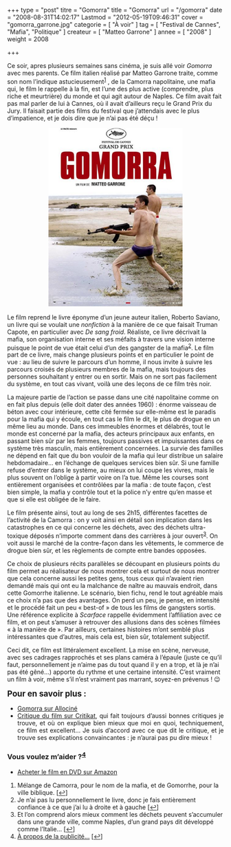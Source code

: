 +++
type = "post"
titre = "Gomorra"
title = "Gomorra"
url = "/gomorra"
date = "2008-08-31T14:02:17"
Lastmod = "2012-05-19T09:46:31"
cover = "gomorra_garrone.jpg"
categorie = [ "À voir" ]
tag = [ "Festival de Cannes", "Mafia", "Politique" ]
createur = [ "Matteo Garrone" ]
annee = [ "2008" ]
weight = 2008

+++

<p>Ce soir, apres plusieurs semaines sans cinéma, je suis allé voir <em>Gomorra</em> avec mes parents. Ce film italien réalisé par Matteo Garrone traite, comme son nom l’indique astucieusement<sup><a href="#footnote_0_269" id="identifier_0_269" class="footnote-link footnote-identifier-link" title="M&eacute;lange de Camorra, pour le nom de la mafia, et de Gomorrhe, pour la ville biblique.">1</a></sup> , de la Camorra napolitaine, une mafia qui, le film le rappelle à la fin, est l’une des plus active (comprendre, plus riche et meurtrière) du monde et qui agit autour de Naples. Ce film avait fait pas mal parler de lui à Cannes, où il avait d’ailleurs reçu le Grand Prix du Jury. Il faisait partie des films du festival que j’attendais avec le plus d’impatience, et je dois dire que je n’ai pas été déçu !</p>
<p style="text-align: center;"><img class="aligncenter" src="18957812-w434-h-q801.jpg" alt="18957812-w434-h-q801.jpg" width="312" height="416" /></p>
<p>Le film reprend le livre éponyme d’un jeune auteur italien, Roberto Saviano, un livre qui se voulait une <em>nonfiction</em> à la manière de ce que faisait Truman Capote, en particulier avec <em>De sang froid</em>. Réaliste, ce livre décrivait la mafia, son organisation interne et ses méfaits à travers une vision interne puisque le point de vue était celui d’un des gangster de la mafia<sup><a href="#footnote_1_269" id="identifier_1_269" class="footnote-link footnote-identifier-link" title="Je n&rsquo;ai pas lu personnellement le livre, donc je fais enti&egrave;rement confiance &agrave; ce que j&rsquo;ai lu &agrave; droite et &agrave; gauche">2</a></sup>. Le film part de ce livre, mais change plusieurs points et en particulier le point de vue : au lieu de suivre le parcours d’un homme, il nous invite à suivre les parcours croisés de plusieurs membres de la mafia, mais toujours des personnes souhaitant y entrer ou en sortir. Mais on ne sort pas facilement du système, en tout cas vivant, voilà une des leçons de ce film très noir.</p>
<p>La majeure partie de l’action se passe dans une cité napolitaine comme on en fait plus depuis (elle doit dater des années 1960) : énorme vaisseau de béton avec cour intérieure, cette cité fermée sur elle-même est le paradis pour la mafia qui y écoule, en tout cas le film le dit, le plus de drogue en un même lieu au monde. Dans ces immeubles énormes et délabrés, tout le monde est concerné par la mafia, des acteurs principaux aux enfants, en passant bien sûr par les femmes, toujours passives et impuissantes dans ce système très masculin, mais entièrement concernées. La survie des familles ne dépend en fait que du bon vouloir de la mafia qui leur distribue un salaire hebdomadaire&#8230; en l’échange de quelques services bien sûr. Si une famille refuse d’entrer dans le système, au mieux on lui coupe les vivres, mais le plus souvent on l’oblige à partir voire on l’a tue. Même les courses sont entièrement organisées et contrôlées par la mafia : de toute façon, c’est bien simple, la mafia y contrôle tout et la police n’y entre qu’en masse et que si elle est obligée de le faire.</p>
<p>Le film présente ainsi, tout au long de ses 2h15, différentes facettes de l’activité de la Camorra : on y voit ainsi en détail son implication dans les catastrophes en ce qui concerne les déchets, avec des déchets ultra-toxique déposés n’importe comment dans des carrières à jour ouvert<sup><a href="#footnote_2_269" id="identifier_2_269" class="footnote-link footnote-identifier-link" title="Et l&rsquo;on comprend alors mieux comment les d&eacute;chets peuvent s&rsquo;accumuler dans une grande ville, comme Naples, d&rsquo;un grand pays dit d&eacute;velopp&eacute; comme l&rsquo;Italie&hellip;">3</a></sup>. On voit aussi le marché de la contre-façon dans les vêtements, le commerce de drogue bien sûr, et les règlements de compte entre bandes opposées.</p>
<p>Ce choix de plusieurs récits parallèles se découpant en plusieurs points du film permet au réalisateur de nous montrer cela et surtout de nous montrer que cela concerne aussi les petites gens, tous ceux qui n&rsquo;avaient rien demandé mais qui ont eu la malchance de naître au mauvais endroit, dans cette Gomorrhe italienne. Le scénario, bien fichu, rend le tout agréable mais ce choix n’a pas que des avantages. On perd un peu, je pense, en intensité et le procédé fait un peu &laquo;&nbsp;best-of&nbsp;&raquo; de tous les films de gangsters sortis. Une référence explicite à <em>Scarface</em> rappelle évidemment l&rsquo;affiliation avec ce film, et on peut s&rsquo;amuser à retrouver des allusions dans des scènes filmées &laquo;&nbsp;à la manière de&nbsp;&raquo;. Par ailleurs, certaines histoires m&rsquo;ont semblé plus intéressantes que d&rsquo;autres, mais cela est, bien sûr, totalement subjectif.</p>
<p>Ceci dit, ce film est littéralement excellent. La mise en scène, nerveuse, avec ses cadrages rapprochés et ses plans caméra à l&rsquo;épaule (juste ce qu&rsquo;il faut, personnellement je n&rsquo;aime pas du tout quand il y en a trop, et là je n&rsquo;ai pas été gêné&#8230;) apporte du rythme et une certaine intensité. C&rsquo;est vraiment un film à voir, même s&rsquo;il n&rsquo;est vraiment pas marrant, soyez-en prévenus ! 😉</p>
<p><span style="font-size: 14pt;"><strong>Pour en savoir plus :</strong></span></p>
<ul style="list-style-type: disc;">
<li style="text-align: justify;"><a href="http://www.allocine.fr/film/fichefilm_gen_cfilm=134985.html">Gomorra sur Allociné</a></li>
<li style="text-align: justify;"><a href="http://www.critikat.com/Gomorra.html">Critique du film sur Critikat</a>, qui fait toujours d&rsquo;aussi bonnes critiques je trouve, et où on explique bien mieux que moi en quoi, techniquement, ce film est excellent&#8230; Je suis d&rsquo;accord avec ce que dit le critique, et je trouve ses explications convaincantes : je n&rsquo;aurai pas pu dire mieux !</li>
</ul>
<div class="amazon">
<h3>Vous voulez m&rsquo;aider ?<sup><a href="#footnote_3_269" id="identifier_3_269" class="footnote-link footnote-identifier-link" title="&Agrave; propos de la publicit&eacute;&hellip;">4</a></sup></h3>
<ul>
<li><a href="http://www.amazon.fr/gp/product/B001ND9BWG/ref=as_li_ss_tl?ie=UTF8&tag=leblogdenic07-21&linkCode=as2&camp=1642&creative=19458&creativeASIN=B001ND9BWG">Acheter le film en DVD sur Amazon</a></li>
</ul>
</div>
<ol class="footnotes"><li id="footnote_0_269" class="footnote">Mélange de Camorra, pour le nom de la mafia, et de Gomorrhe, pour la ville biblique. [<a href="#identifier_0_269" class="footnote-link footnote-back-link">&#8617;</a>]</li><li id="footnote_1_269" class="footnote">Je n’ai pas lu personnellement le livre, donc je fais entièrement confiance à ce que j’ai lu à droite et à gauche [<a href="#identifier_1_269" class="footnote-link footnote-back-link">&#8617;</a>]</li><li id="footnote_2_269" class="footnote">Et l’on comprend alors mieux comment les déchets peuvent s’accumuler dans une grande ville, comme Naples, d’un grand pays dit développé comme l’Italie&#8230; [<a href="#identifier_2_269" class="footnote-link footnote-back-link">&#8617;</a>]</li><li id="footnote_3_269" class="footnote"><a href="/soutien/">À propos de la publicité…</a> [<a href="#identifier_3_269" class="footnote-link footnote-back-link">&#8617;</a>]</li></ol>
